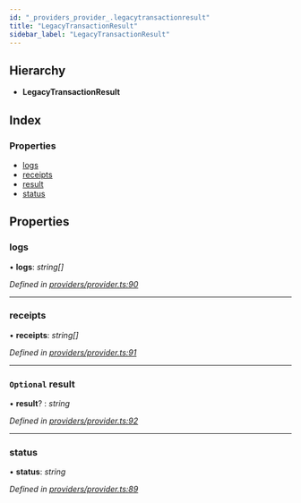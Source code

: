 ```yaml
---
id: "_providers_provider_.legacytransactionresult"
title: "LegacyTransactionResult"
sidebar_label: "LegacyTransactionResult"
---
```


## Hierarchy

* **LegacyTransactionResult**

## Index

### Properties

* [logs](_providers_provider_.legacytransactionresult.md#logs)
* [receipts](_providers_provider_.legacytransactionresult.md#receipts)
* [result](_providers_provider_.legacytransactionresult.md#optional-result)
* [status](_providers_provider_.legacytransactionresult.md#status)

## Properties

###  logs

• **logs**: *string[]*

*Defined in [providers/provider.ts:90](https://github.com/nearprotocol/nearlib/blob/be6b150/src.ts/providers/provider.ts#L90)*

___

###  receipts

• **receipts**: *string[]*

*Defined in [providers/provider.ts:91](https://github.com/nearprotocol/nearlib/blob/be6b150/src.ts/providers/provider.ts#L91)*

___

### `Optional` result

• **result**? : *string*

*Defined in [providers/provider.ts:92](https://github.com/nearprotocol/nearlib/blob/be6b150/src.ts/providers/provider.ts#L92)*

___

###  status

• **status**: *string*

*Defined in [providers/provider.ts:89](https://github.com/nearprotocol/nearlib/blob/be6b150/src.ts/providers/provider.ts#L89)*
